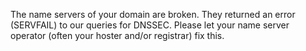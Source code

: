 The name servers of your domain are broken. They returned an error (SERVFAIL) to our queries for DNSSEC. Please let your name server operator (often your hoster and/or registrar) fix this.
